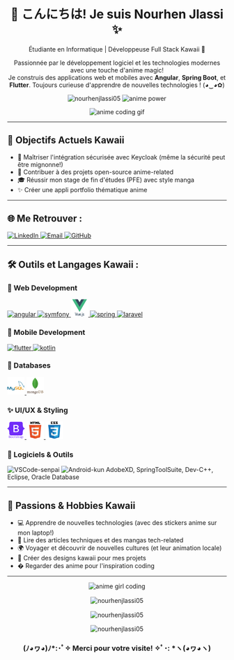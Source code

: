 <h1 align="center">🌸 こんにちは! Je suis Nourhen Jlassi ✨</h1>
<p align="center">Étudiante en Informatique | Développeuse Full Stack Kawaii 💖</p>

<p align="center">
  Passionnée par le développement logiciel et les technologies modernes avec une touche d'anime magic! <br>
  Je construis des applications web et mobiles avec <b>Angular</b>, <b>Spring Boot</b>, et <b>Flutter</b>. Toujours curieuse d'apprendre de nouvelles technologies ! (◕‿◕✿)
</p>

<p align="center"> 
  <img src="https://komarev.com/ghpvc/?username=nourhenjlassi05&label=Profile%20views&color=ff69b4&style=flat" alt="nourhenjlassi05" /> 
  <img src="https://img.shields.io/badge/Anime%20Power-Level-Over%209000%21-ff69b4" alt="anime power">
</p>

<p align="center">
  <img src="https://media.giphy.com/media/LnUtXJrSB5Ksj3FfCE/giphy.gif" alt="anime coding gif" width="500"/>
</p>

---

## 🎯 Objectifs Actuels Kawaii

- 🌸 Maîtriser l'intégration sécurisée avec Keycloak (même la sécurité peut être mignonne!)
- 🍡 Contribuer à des projets open-source anime-related
- 🎓 Réussir mon stage de fin d'études (PFE) avec style manga
- ✨ Créer une appli portfolio thématique anime

---

## 🌐 Me Retrouver :
<p align="left">
  <a href="https://linkedin.com/in/nourhen-jlassi-41730524a" target="_blank">
    <img src="https://img.shields.io/badge/LinkedIn-ff69b4?style=for-the-badge&logo=linkedin&logoColor=white" alt="LinkedIn" />
  </a>
  <a href="mailto:nourhenjlassi79@gmail.com" target="_blank">
    <img src="https://img.shields.io/badge/Email-ff69b4?style=for-the-badge&logo=gmail&logoColor=white" alt="Email" />
  </a>
  <a href="https://github.com/nourhenjlassi05" target="_blank">
    <img src="https://img.shields.io/badge/GitHub-ff69b4?style=for-the-badge&logo=github&logoColor=white" alt="GitHub" />
  </a>
</p>

---

## 🛠️ Outils et Langages Kawaii :

### 🌸 Web Development
<p>
  <a href="https://angular.io" target="_blank" rel="noreferrer"> <img src="https://angular.io/assets/images/logos/angular/angular.svg" alt="angular" width="40" height="40" title="Angular-chan"/> </a> 
  <a href="https://symfony.com" target="_blank" rel="noreferrer"> <img src="https://symfony.com/logos/symfony_black_03.svg" alt="symfony" width="40" height="40" title="Symfony-kun"/> </a> 
  <a href="https://vuejs.org/" target="_blank" rel="noreferrer"> <img src="https://raw.githubusercontent.com/devicons/devicon/master/icons/vuejs/vuejs-original-wordmark.svg" alt="vuejs" width="40" height="40" title="Vue-chan"/> </a> 
  <a href="https://spring.io/" target="_blank" rel="noreferrer"> <img src="https://www.vectorlogo.zone/logos/springio/springio-icon.svg" alt="spring" width="40" height="40" title="Spring-sama"/> </a> 
  <a href="https://laravel.com/" target="_blank" rel="noreferrer"> <img src="https://upload.wikimedia.org/wikipedia/commons/9/9a/Laravel.svg" alt="laravel" width="40" height="40" title="Laravel-san"/> </a> 
</p>

### 🍡 Mobile Development
<p>
  <a href="https://flutter.dev/" target="_blank" rel="noreferrer"> <img src="https://cdn.worldvectorlogo.com/logos/flutter.svg" alt="flutter" width="40" height="40" title="Flutter-tan"/> </a> 
  <a href="https://kotlinlang.org/" target="_blank" rel="noreferrer"> <img src="https://upload.wikimedia.org/wikipedia/commons/7/74/Kotlin_Icon.png" alt="kotlin" width="40" height="40" title="Kotlin-chan"/> </a> 
</p>

### 🎀 Databases
<p>
  <a href="https://www.mysql.com/" target="_blank" rel="noreferrer"> <img src="https://raw.githubusercontent.com/devicons/devicon/master/icons/mysql/mysql-original-wordmark.svg" alt="mysql" width="40" height="40" title="MySQL-chan"/> </a> 
  <a href="https://mongodb.com" target="_blank" rel="noreferrer"> <img src="https://raw.githubusercontent.com/devicons/devicon/master/icons/mongodb/mongodb-original-wordmark.svg" alt="mongodb" width="40" height="40" title="MongoDB-kun"/> </a> 
</p>

### ✨ UI/UX & Styling
<p>
  <a href="https://getbootstrap.com" target="_blank" rel="noreferrer"> <img src="https://raw.githubusercontent.com/devicons/devicon/master/icons/bootstrap/bootstrap-plain-wordmark.svg" alt="bootstrap" width="40" height="40" title="Bootstrap-chan"/> </a> 
  <a href="https://www.w3.org/html/" target="_blank" rel="noreferrer"> <img src="https://raw.githubusercontent.com/devicons/devicon/master/icons/html5/html5-original-wordmark.svg" alt="html5" width="40" height="40" title="HTML5-sama"/> </a> 
  <a href="https://www.w3schools.com/css/" target="_blank" rel="noreferrer"> <img src="https://raw.githubusercontent.com/devicons/devicon/master/icons/css3/css3-original-wordmark.svg" alt="css3" width="40" height="40" title="CSS3-chan"/> </a> 
</p>

### 🧁 Logiciels & Outils
<p>
  <img src="https://cdn.jsdelivr.net/gh/devicons/devicon/icons/vscode/vscode-original.svg" width="40" title="VSCode-senpai"/>
  <img src="https://cdn.jsdelivr.net/gh/devicons/devicon/icons/androidstudio/androidstudio-original.svg" width="40" title="Android-kun"/>
  AdobeXD, SpringToolSuite, Dev-C++, Eclipse, Oracle Database
</p>

---

## 💖 Passions & Hobbies Kawaii

- 💻 Apprendre de nouvelles technologies (avec des stickers anime sur mon laptop!)
- 📖 Lire des articles techniques et des mangas tech-related
- 🌍 Voyager et découvrir de nouvelles cultures (et leur animation locale)
- 🎨 Créer des designs kawaii pour mes projets
- � Regarder des anime pour l'inspiration coding

---

<p align="center">
  <img src="https://media.giphy.com/media/juua9i2c2fA0AIp2iq/giphy.gif" alt="anime girl coding" width="500"/>
</p>

<p align="center">
  <img align="center" src="https://github-readme-stats.vercel.app/api?username=nourhenjlassi05&show_icons=true&theme=tokyonight&hide_border=true&bg_color=ffd6e7&title_color=ff69b4&icon_color=ff69b4" alt="nourhenjlassi05" />
</p>

<p align="center">
  <img align="center" src="https://github-readme-streak-stats.herokuapp.com/?user=nourhenjlassi05&theme=tokyonight&hide_border=true&background=ffd6e7&stroke=ff69b4&ring=ff69b4&fire=ff69b4&currStreakNum=ff69b4" alt="nourhenjlassi05" />
</p>

<p align="center">
  <img align="center" src="https://github-readme-stats.vercel.app/api/top-langs/?username=nourhenjlassi05&layout=compact&theme=tokyonight&hide_border=true&bg_color=ffd6e7&title_color=ff69b4" alt="nourhenjlassi05" />
</p>

<h3 align="center">(ﾉ◕ヮ◕)ﾉ*:･ﾟ✧ Merci pour votre visite! ✧ﾟ･: *ヽ(◕ヮ◕ヽ)</h3>
